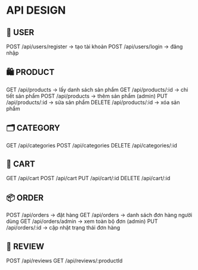 # API DESIGN

## 👤 USER
POST /api/users/register  → tạo tài khoản
POST /api/users/login     → đăng nhập

## 🛍 PRODUCT
GET /api/products         → lấy danh sách sản phẩm
GET /api/products/:id     → chi tiết sản phẩm
POST /api/products        → thêm sản phẩm (admin)
PUT /api/products/:id     → sửa sản phẩm
DELETE /api/products/:id  → xóa sản phẩm

## 🗂 CATEGORY
GET /api/categories
POST /api/categories
DELETE /api/categories/:id

## 🛒 CART
GET /api/cart
POST /api/cart
PUT /api/cart/:id
DELETE /api/cart/:id

## 📦 ORDER
POST /api/orders          → đặt hàng
GET /api/orders           → danh sách đơn hàng người dùng
GET /api/orders/admin     → xem toàn bộ đơn (admin)
PUT /api/orders/:id       → cập nhật trạng thái đơn hàng

## 💬 REVIEW
POST /api/reviews
GET /api/reviews/:productId
